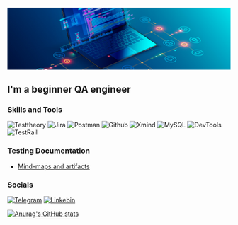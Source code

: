 [![Header](https://github.com/Pandasayok/Pandasayok/blob/main/assets/qa-hero.jpg)](https://rostov.hh.ru/applicant/resumes/view?resume=636c7740ff0b61916b0039ed1f786b63707978)

## I'm a beginner QA engineer

### Skills and Tools
![Testtheory](https://img.shields.io/badge/-TestTheory-090909?style=for-the-badge&logo=Testtheory)
![Jira](https://img.shields.io/badge/Jira-090909?style=for-the-badge&logo=jira&logoColor=136be1)
![Postman](https://img.shields.io/badge/Postman-090909?style=for-the-badge&logo=postman&logoColor=f76935)
![Github](https://img.shields.io/badge/Github-090909?style=for-the-badge&logo=github&logoColor=8cc4d7)
![Xmind](https://img.shields.io/badge/Xmind-090909?style=for-the-badge&logo=Xmind&logoColor=7d5fa6)
![MySQL](https://img.shields.io/badge/MySQL-090909?style=for-the-badge&logo=mysql&logoColor=00618a)
![DevTools](https://img.shields.io/badge/DevTools-090909?style=for-the-badge&logo=googlechrome&logoColor=2674f2)
![TestRail](https://img.shields.io/badge/TestRail-090909?style=for-the-badge&logo=&logoColor=71b556)

### Testing Documentation
- [Mind-maps and artifacts](https://github.com/Pandasayok/portfolio)

### Socials
[![Telegram](https://img.shields.io/badge/Telegram-090909?style=for-the-badge&logo=telegram&logoColor=31a5db)](https://t.me/pandasayok)
[![Linkebin](https://img.shields.io/badge/Linkedin-090909?style=for-the-badge&logo=linkedin&logoColor=0073b1)](https://linkedin.com/in/dmitriy-tsybenko-190287256/)

[![Anurag's GitHub stats](https://github-readme-stats.vercel.app/api?username=pandasayok&show_icons=true&theme=tokyonight)](https://github.com/anuraghazra/github-readme-stats)